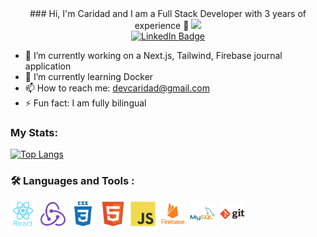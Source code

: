
<div id="header" align="center">
  ### Hi, I'm Caridad and I am a Full Stack Developer with 3 years of experience 👋
    <img src="https://media.giphy.com/media/qT3NpahR7tGnOqqjng/giphy.gif"/>
    <div id="badges">
        <a href="http://linkedin.com/in/cari-rivera">
          <img src="https://img.shields.io/badge/LinkedIn-blue?style=for-the-badge&logo=linkedin&logoColor=white" alt="LinkedIn Badge"/>
        </a>
</div>
</div>

- 🔭 I’m currently working on a Next.js, Tailwind, Firebase journal application
- 🌱 I’m currently learning Docker
- 📫 How to reach me: devcaridad@gmail.com
- ⚡ Fun fact: I am fully bilingual


### My Stats:
[![Top Langs](https://github-readme-stats.vercel.app/api/top-langs/?username=caridadrivera&layout=compact&theme=vision-friendly-dark)](https://github.com/anuraghazra/github-readme-stats)


### :hammer_and_wrench: Languages and Tools :

<div>
 <img src="https://github.com/devicons/devicon/blob/master/icons/react/react-original-wordmark.svg" title="React" alt="React" width="40" height="40"/>&nbsp;
  <img src="https://github.com/devicons/devicon/blob/master/icons/redux/redux-original.svg" title="Redux" alt="Redux " width="40" height="40"/>&nbsp;
  <img src="https://github.com/devicons/devicon/blob/master/icons/css3/css3-plain-wordmark.svg"  title="CSS3" alt="CSS" width="40" height="40"/>&nbsp;
  <img src="https://github.com/devicons/devicon/blob/master/icons/html5/html5-original.svg" title="HTML5" alt="HTML" width="40" height="40"/>&nbsp;
  <img src="https://github.com/devicons/devicon/blob/master/icons/javascript/javascript-original.svg" title="JavaScript" alt="JavaScript" width="40" height="40"/>&nbsp;
  <img src="https://github.com/devicons/devicon/blob/master/icons/firebase/firebase-plain-wordmark.svg" title="Firebase" alt="Firebase" width="40" height="40"/>&nbsp;
 <img src="https://github.com/devicons/devicon/blob/master/icons/mysql/mysql-original-wordmark.svg" title="MySQL"  alt="MySQL" width="40" height="40"/>&nbsp;
<img src="https://github.com/devicons/devicon/blob/master/icons/git/git-original-wordmark.svg" title="Git" **alt="Git" width="40" height="40"/>
</div>



